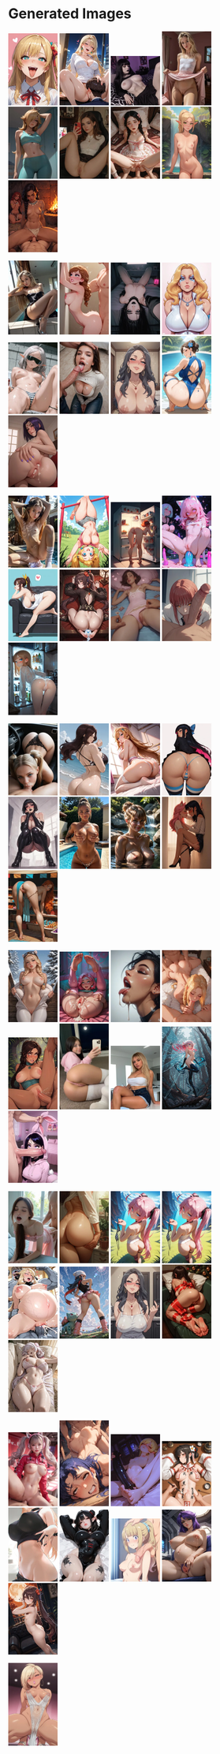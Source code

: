 # Generated Images



<img src="2025_09_11_01_thumb.webp" width="100"/> <img src="2025_09_11_02_thumb.webp" width="100"/> <img src="2025_09_11_03_thumb.webp" width="100"/> <img src="2025_09_11_04_thumb.webp" width="100"/> <img src="2025_09_11_05_thumb.webp" width="100"/> <img src="2025_09_11_06_thumb.webp" width="100"/> <img src="2025_09_11_07_thumb.webp" width="100"/> <img src="2025_09_11_08_thumb.webp" width="100"/> <img src="2025_09_11_09_thumb.webp" width="100"/>

<img src="2025_09_11_10_thumb.webp" width="100"/> <img src="2025_09_11_11_thumb.webp" width="100"/> <img src="2025_09_11_12_thumb.webp" width="100"/> <img src="2025_09_11_13_thumb.webp" width="100"/> <img src="2025_09_11_14_thumb.webp" width="100"/> <img src="2025_09_11_15_thumb.webp" width="100"/> <img src="2025_09_11_16_thumb.webp" width="100"/> <img src="2025_09_11_17_thumb.webp" width="100"/> <img src="2025_09_11_18_thumb.webp" width="100"/>

<img src="2025_09_11_19_thumb.webp" width="100"/> <img src="2025_09_11_20_thumb.webp" width="100"/> <img src="2025_09_11_21_thumb.webp" width="100"/> <img src="2025_09_11_22_thumb.webp" width="100"/> <img src="2025_09_11_23_thumb.webp" width="100"/> <img src="2025_09_11_24_thumb.webp" width="100"/> <img src="2025_09_11_25_thumb.webp" width="100"/> <img src="2025_09_11_26_thumb.webp" width="100"/> <img src="2025_09_11_27_thumb.webp" width="100"/>

<img src="2025_09_11_28_thumb.webp" width="100"/> <img src="2025_09_11_29_thumb.webp" width="100"/> <img src="2025_09_11_30_thumb.webp" width="100"/> <img src="2025_09_11_31_thumb.webp" width="100"/> <img src="2025_09_11_32_thumb.webp" width="100"/> <img src="2025_09_11_33_thumb.webp" width="100"/> <img src="2025_09_11_34_thumb.webp" width="100"/> <img src="2025_09_11_35_thumb.webp" width="100"/> <img src="2025_09_11_36_thumb.webp" width="100"/>

<img src="2025_09_11_37_thumb.webp" width="100"/> <img src="2025_09_11_38_thumb.webp" width="100"/> <img src="2025_09_11_39_thumb.webp" width="100"/> <img src="2025_09_11_40_thumb.webp" width="100"/> <img src="2025_09_11_41_thumb.webp" width="100"/> <img src="2025_09_11_42_thumb.webp" width="100"/> <img src="2025_09_11_43_thumb.webp" width="100"/> <img src="2025_09_11_44_thumb.webp" width="100"/> <img src="2025_09_11_45_thumb.webp" width="100"/>

<img src="2025_09_11_46_thumb.webp" width="100"/> <img src="2025_09_11_47_thumb.webp" width="100"/> <img src="2025_09_11_48_thumb.webp" width="100"/> <img src="2025_09_11_49_thumb.webp" width="100"/> <img src="2025_09_11_50_thumb.webp" width="100"/> <img src="2025_09_11_51_thumb.webp" width="100"/> <img src="2025_09_11_52_thumb.webp" width="100"/> <img src="2025_09_11_53_thumb.webp" width="100"/> <img src="2025_09_11_54_thumb.webp" width="100"/>

<img src="2025_09_11_55_thumb.webp" width="100"/> <img src="2025_09_11_56_thumb.webp" width="100"/> <img src="2025_09_11_57_thumb.webp" width="100"/> <img src="2025_09_11_58_thumb.webp" width="100"/> <img src="2025_09_11_59_thumb.webp" width="100"/> <img src="2025_09_11_60_thumb.webp" width="100"/> <img src="2025_09_11_61_thumb.webp" width="100"/> <img src="2025_09_11_62_thumb.webp" width="100"/> <img src="2025_09_11_63_thumb.webp" width="100"/>

<img src="2025_09_11_64_thumb.webp" width="100"/>